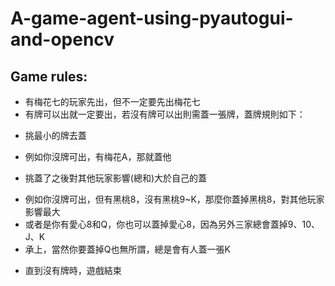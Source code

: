 # A-game-agent-using-pyautogui-and-opencv
## Game rules:
* 有梅花七的玩家先出，但不一定要先出梅花七
* 有牌可以出就一定要出，若沒有牌可以出則需蓋一張牌，蓋牌規則如下：
+ 挑最小的牌去蓋
- 例如你沒牌可出，有梅花A，那就蓋他
+ 挑蓋了之後對其他玩家影響(總和)大於自己的蓋
- 例如你沒牌可出，但有黑桃8，沒有黑桃9~K，那麼你蓋掉黑桃8，對其他玩家影響最大
- 或者是你有愛心8和Q，你也可以蓋掉愛心8，因為另外三家總會蓋掉9、10、J、K
- 承上，當然你要蓋掉Q也無所謂，總是會有人蓋一張K
* 直到沒有牌時，遊戲結束
